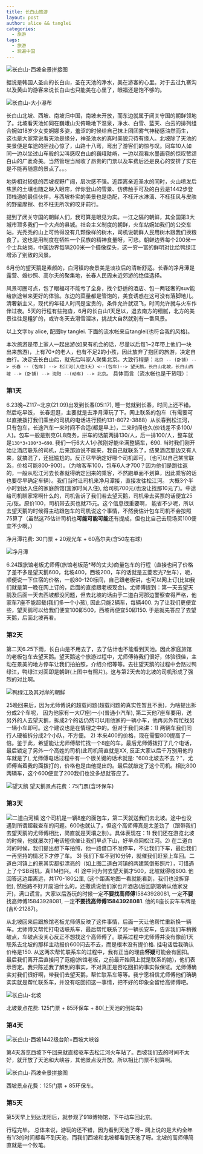 ```yaml
---
title: 长白山旅游
layout: post
author: alice && tanglei
categories: 
  - 旅游
tags: 
  - 旅游
  - 玩遍中国
---
```


![长白山-西坡全景拼接图](/resources/travel-to-changbai-mountain/changbai-mountain-west-0.jpg)

据说是韩国人圣山的长白山，圣在天池的净水，美在游客的心里。对于去过九寨沟以及黄山的游客来说长白山也只能美在心里了，眼福还是饱不够的。
![长白山-大小瀑布](/resources/travel-to-changbai-mountain/changbai-mountain-north-waterfall.jpg)
长白山北坡、西坡、南坡归中国，南坡未开放，而东边就属于闭关守国的朝鲜领地了。北坡看天池如同在巍峨山尖俯瞰地下温泉，净水、白雪、蓝天、白云的排列组合婉如18岁少女变婀娜多姿，羞涩的时候给自己抹上团团雾气神秘感油然而生，这也是大家常说看天池是缘分，神圣池水的真时美貌只待有缘人。北坡除了天池的美景便是车途的胆战心惊了，山路十八弯，弯出了游客们的惊与叹。同车10人如同一边以坐过山车般的尖叫感叹白山的巍峨陡峭，一边以观看水墨画卷的惊叹赞颂白山的广袤奇美。当然管理当局收了昂贵的门票以及车费后还是良心的安排了实在是不能再随意的景点了。。。
地势相对较低的西坡视野广阔，层次感不强。近距离亲近圣水的同时，火山喷发后焦黑的土壤也随之映入眼帘，伴你登山的雪景、仿佛触手可及的白云是1442歩登顶栈道的最佳伙伴，与西坡朴实的美景也是绝配，不枉汗水淋漓、不枉狂风与皮肤的野蛮摩擦、也不枉无所次的咬牙前行。提到了闭关守国的朝鲜人们，我可算是眼见为实。一江之隔的朝鲜，其全国第3大城市顶多我们一个大点的县城。社会主义制度的朝鲜，火车站婉如我们的公交车站，光秃秃的山上可怜得没有几颗像样的树木，司机说朝鲜人民用树木跟我们换粮食了。这也是用制度在牺牲一个民族的精神食量呀，可悲。朝鲜边界每个200米一个士兵站岗，中国边界每隔200米一个摄像探头，这一穷一富的鲜明对比给鸭绿江增添了别致的风景。
6月份的望天鹅是素颜的，白河镇的夜景美是淡妆后的清新舒适。长春的净月潭是露营、婚纱照、高尔夫的聚集地，长春人民周末近郊游的绝佳选择。风景可圈可点，包了眼福可不能亏了全身，找个舒适的酒店、包一两轻奢的suv能给旅途带来更好的体验。东边的菜量都是管饱的，美食诱惑在这可没有落脚地儿。清奢新主义，现代的年轻人时间是宝贵的，条件允许就双飞，时间允许就与火车作伴过夜。5天的行程有些拖沓，6月的长白山1天足以，退去南方的细腻，北方的美景往往是粗犷的，或许冬天去滑雪溜冰，挑战大自然就别有一番风景。


以上文字by alice, 配图by tanglei. 下面的流水帐来自tanglei(也符合我的风格)。

本次旅游是带上家人一起出游(如果有机会的话，尽量以后每1~2年带上他们一块出来旅游)，上有70+的老人，也有不足2的小孩，因此放弃了抱团的旅游，决定自由行。决定去长白山后，就先后叫家人聚集北京。大致行程是：` 北京 -- (卧铺) --> 长春 -- (包车) --> 松江河(入住3天) <--(包车)--> 望天鹅，长白山北坡，长白山西坡 --> (卧铺) --> 沈阳 --(动车) --> 北京 `。 具体而言（流水帐也是干货哦）：

### 第1天 

6.23晚~Z117~北京(21:09)出发到长春(05:17), 睡一觉就到长春，时间上还不错。然后吃早饭， 长春逛逛，主要就是去净月潭玩了下。网上联系的包车（有需要可以直接拨打我们乘坐的司机的电话进行预约131-8072-3888）从长春到松江河，只有包车，长途汽车一来时间不合适(都是早上)，二来时间也久(价钱差不多100/人)。包车一般是别克GL8商务，拼车的话前两排130/人，后一排100/人，整车就是`130*3+100*3=690`. 我们一行6大人1小孩刚好能坐满整辆车，690. 当时我们刚开始让酒店联系的司机，后来那边说不能来，我自己就联系了，结果酒店那边又有人来，就搞混了，还挺尴尬的。反正尽早确定好哪个司机即可。（也可以自己某宝联系，价格可能800-900）。（为啥客车100，包车6人才700？因为他们是跑往返的，一般从松江河去长春就得确定回来的乘客，不然跑单面不划算，因此乘客的话也要尽早确定车辆）。我们当时让司机来净月潭接，直接发往松江河。 大概3个半小时到达入住的家庭旅馆(宜家时尚入住), 给司机700元(也没让找那10元了)。中途给司机聊家常啊什么的，司机告诉了我们若去望天鹅，司机带去买票的话便宜25元/张。原价100，司机带去买也就75元。这个信息很重要啊， 能省不少呢，所以去望天鹅的时候得主动跟包车的司机说这个事情，不然我估计包车司机不会按照75算了（虽然这75估计司机也**可能可能可能**还有提成，但也比自己去现场买100便宜不少啊。）

净月潭花费: 30门票 + 20观光车 + 60高尔夫(含50左右球)
![净月潭](/resources/travel-to-changbai-mountain/jing-yue-tan.jpg)
6.24跟旅馆老板尤师傅(旅馆老板范*琴的丈夫)商量包车的行程（直接也问了价格了差不多是望天鹅600，北坡400，西坡200，车的话就是五菱宏光7坐车），呃，顺便说一下住宿的价格，一般80-120标间，自己跟老板讲，也可以网上订(比如我们就是第一晚在网上订的，后面的直接跟老板现金)。尤师傅提到：第一天去望天鹅及后面一天去西坡都没问题，但去北坡的话由于二道白河那边警察查得严格，他家车7座不能超载(我们多一个小孩), 因此只能2辆车，每辆400. 为了让我们更便宜些，望天鹅可以给我们便宜100即500，西坡再便宜50即150. 于是就先答应了去望天鹅，后面北坡再看。

### 第2天 

第二天6.25下雨，长白山是不用去了，去了估计也不能看到天池。因此家庭旅馆的老板包车去望天鹅。望天鹅这个旅游过程中，尤师傅待我们很好，体验很佳，主动在景美的地方停车让我们拍拍照，介绍介绍等等。去往望天鹅的过程中会路过鸭绿江，鸭绿江对面即是朝鲜(上图中有照片)。这与第2天去的北坡的司机形成了强烈的对比啊。
![鸭绿江及其对岸的朝鲜](/resources/travel-to-changbai-mountain/the-north-kerea.jpg)
25晚回来后，因为尤师傅说的超载问题(超载问题的真实性暂且不表)，为啥提出拆分成2个车呢， 因为他家有一大(7座)一小(普通小汽车), 第二天他7座车要用，送另外的人去望天鹅，拆成2个的话仍然可以用他家的一辆小车，他再另外帮忙找另一辆小车即可。这个建议也是在情理之中的。但对于我们来讲：1) 两辆车我们同行人硬被拆分成2个小队，不方便。 2) 本来400的价格，现在需要800提高了一倍。鉴于此，希望能让尤师傅帮忙找一个8座的车。最后尤师傅拨打了几个电话，最后锁定了另外一个高姓的司机(此司机简直就是XX, 反正大家以后千万别用他的车就是了), 尤师傅电话过程中有一个很关键的话术就是: "600北坡去不去？"，尤师傅当着我的面拨打的，价格也是由他提出的。最后就敲定了这个司机。相比800两辆车，这个600便宜了200我们也没多想就答应了。
![望天鹅](/resources/travel-to-changbai-mountain/wang-tian-e.jpg)
望天鹅景点花费：75门票(含环保车) 

### 第3天 

![二道白河镇](/resources/travel-to-changbai-mountain/er-dao-bai-he.jpg)
这个司机是一辆8座的面包车，第二天就送我们去北坡。途中也没遇到所谓超载查车的问题。600也就认了，但这个高师傅真是太差劲了（跟带我们去望天鹅的尤师傅相比，简直就是天壤之别）。具体表现在：1) 我们还在游览北坡的时候，他就屡次打电话短信催让我们早点下山，好早点回松江河。2) 在二道白河的时候，我们提出想下车拍照，他一路借口不准停车，不让我们下车，最后我们一再坚持的情况下才停了车。 3) 我们下车不到10分钟，就催我们赶紧上车回。二道白河镇上的景其实都挺漂亮的（如上图二道白河镇的两建筑倒影照片），可惜遇上了个SB司机，真TM扫兴。4) 途中问为何去望天鹅才500，北坡就得收600. 他回答这边距离远，共170-180公里, (这个距离地图一看就能看到，我们也没拆穿他), 然后路不好开废油什么的。还撒谎说他们家也开酒店(后回旅馆确认他家没开)，满口谎言。大家以后游玩的时候一定**不要找高师傅**15843928081, 一定**不要**找高师傅15843928081, 一定**不要找高师傅15843928081**. 他的8座长安车车牌是(吉K-21287)。

从北坡回来后跟旅馆老板尤师傅反映了这件事情，后面一天让他帮忙重新换一辆车。尤师傅又帮忙打电话联系车，最后帮忙联系了另一辆长安车，告诉我们车稍微破点，车破点没关心反正不想找这个高师傅了。联系过程中尤师傅并没有像前1天联系去北坡的那样主动报价600问去不去，而是根本没有提价格. 挂电话后我确认价格是150. 从这两次帮忙联系车的过程中，我有正当的理由**怀疑**可能会有回扣。最后我们离开后直接问了范姐(旅馆老板，之前最开始网上就是联系的她)，他们表示否定。我只陈述我了解到的事实，不对真正是否吃回扣的事实做保证。尤师傅确实对我们很好啊，带我们去望天鹅，帮忙联系车等等。我宁愿相信尤师傅他们确确实实就是帮忙联系车，并没有吃回扣这一事情，把不好的印象全留给高师傅吧。
![长白山-北坡](/resources/travel-to-changbai-mountain/changbai-mountain-north.jpg)

北坡景点花费: 125门票 + 85环保车 + 80(上天池的倒站车)

### 第4天 
![长白山-西坡1442级台阶+西坡大峡谷](/resources/travel-to-changbai-mountain/changbai-mountain-west-ladder-canyon.jpg)

第4天游览西坡下午回来就直接驱车去松江河火车站了。西坡我们去的时间不太好，就开放了天池和大峡谷，其他景点没开放。所以相比门票不划算啊。

![长白山-西坡全景拼接图](/resources/travel-to-changbai-mountain/changbai-mountain-west-1.jpg)

西坡景点花费：125门票 + 85环保车。

### 第5天

第5天早上到达沈阳后，就参观了918博物馆，下午动车回北京。

行程完毕。 总体来说，游玩的还不错，因为看到天池了呀~ 网上说的是大约全年有1/3的时间都看不到天池，而我们西坡和北坡都看到天池了呀。北坡的高师傅简直就是一个败笔。
